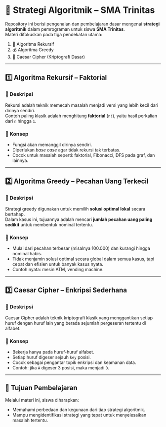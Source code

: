 # 📘 Strategi Algoritmik – SMA Trinitas

Repository ini berisi pengenalan dan pembelajaran dasar mengenai **strategi algoritmik** dalam pemrograman untuk siswa **SMA Trinitas**.  
Materi difokuskan pada tiga pendekatan utama:

1. 🔁 Algoritma Rekursif  
2. 💰 Algoritma Greedy  
3. 🔐 Caesar Cipher (Kriptografi Dasar)

---

## 1️⃣ Algoritma Rekursif – Faktorial

### 📌 Deskripsi
Rekursi adalah teknik memecah masalah menjadi versi yang lebih kecil dari dirinya sendiri.  
Contoh paling klasik adalah menghitung **faktorial** (`n!`), yaitu hasil perkalian dari `n` hingga `1`.

### 🧠 Konsep
- Fungsi akan memanggil dirinya sendiri.
- Diperlukan *base case* agar tidak rekursi tak terbatas.
- Cocok untuk masalah seperti: faktorial, Fibonacci, DFS pada graf, dan lainnya.

---

## 2️⃣ Algoritma Greedy – Pecahan Uang Terkecil

### 📌 Deskripsi
Strategi greedy digunakan untuk memilih **solusi optimal lokal** secara bertahap.  
Dalam kasus ini, tujuannya adalah mencari **jumlah pecahan uang paling sedikit** untuk membentuk nominal tertentu.

### 🧠 Konsep
- Mulai dari pecahan terbesar (misalnya 100.000) dan kurangi hingga nominal habis.
- Tidak menjamin solusi optimal secara global dalam semua kasus, tapi cepat dan efisien untuk banyak kasus nyata.
- Contoh nyata: mesin ATM, vending machine.

---

## 3️⃣ Caesar Cipher – Enkripsi Sederhana

### 📌 Deskripsi
Caesar Cipher adalah teknik kriptografi klasik yang menggantikan setiap huruf dengan huruf lain yang berada sejumlah pergeseran tertentu di alfabet.

### 🧠 Konsep
- Bekerja hanya pada huruf-huruf alfabet.
- Setiap huruf digeser sejauh `key` posisi.
- Cocok sebagai pengantar topik enkripsi dan keamanan data.
- Contoh: jika `A` digeser 3 posisi, maka menjadi `D`.

---

## 🎯 Tujuan Pembelajaran

Melalui materi ini, siswa diharapkan:
- Memahami perbedaan dan kegunaan dari tiap strategi algoritmik.
- Mampu mengidentifikasi strategi yang tepat untuk menyelesaikan masalah tertentu.


